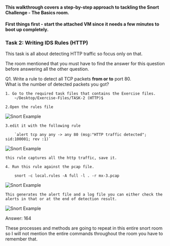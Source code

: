 #### This walkthrough covers a step-by-step approach to tackling the Snort Challenge - The Basics room. 

#### First things first - start the attached VM since it needs a few minutes to boot up completely.

### Task 2: Writing IDS Rules (HTTP)

This task is all about detecting HTTP traffic so focus only on that.

The room mentioned that you must have to find the answer for this question before answering all the other question.

Q1. Write a rule to detect all TCP packets **from or to** port 80.  
What is the number of detected packets you got?
	
	1. Go to the required task files that contains the Exercise files.
		~/Desktop/Exercise-Files/TASK-2 (HTTP)$ 

	2.Open the rules file 
	
![Snort Example](/TryHackMe/Images/snort1.png)


	3.edit it with the following rule 

		`alert tcp any any -> any 80 (msg:"HTTP traffic detected"; sid:100001; rev :1)`

![Snort Example](/TryHackMe/Images/snort2.png)

	this rule captures all the http traffic, save it.

	4. Run this rule against the pcap file.

		snort -c local.rules -A full -l . -r mx-3.pcap
		
![Snort Example](/TryHackMe/Images/snort3.png)

	This generates the alert file and a log file you can either check the alerts in that or at the end of detection result. 

![Snort Example](/TryHackMe/Images/snort4.png)

Answer: 164

These processes and methods are going to repeat in this entire snort room so I will not mention the entire commands throughout the room you have to remember that.